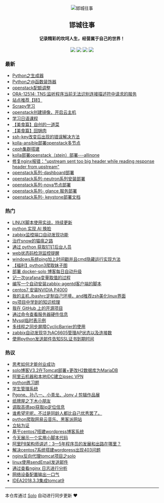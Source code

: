<p align="center"><img alt="邯城往事" src="https://img.hacpai.com/file/2019/11/guohui-e67e7b3b.png"></p><h2 align="center">
邯城往事
</h2>

<h4 align="center">记录精彩的坎坷人生，经营属于自己的世界！</h4>
<p align="center"><a title="邯城往事" target="_blank" href="https://github.com/cuijianzhe/solo-blog"><img src="https://img.shields.io/github/last-commit/cuijianzhe/solo-blog.svg?style=flat-square&color=FF9900"></a>
<a title="GitHub repo size in bytes" target="_blank" href="https://github.com/cuijianzhe/solo-blog"><img src="https://img.shields.io/github/repo-size/cuijianzhe/solo-blog.svg?style=flat-square"></a>
<a title="Solo Version" target="_blank" href="https://github.com/b3log/solo/releases"><img src="https://img.shields.io/badge/solo-3.6.7-f1e05a.svg?style=flat-square&color=blueviolet"></a>
<a title="Hits" target="_blank" href="https://github.com/b3log/hits"><img src="https://hits.b3log.org/cuijianzhe/solo-blog.svg"></a></p>

### 最新

* [Python之生成器](https://www.cjzshilong.cn/articles/2019/11/23/1574490126718.html)
* [Python之@函数装饰器](https://www.cjzshilong.cn/articles/2019/11/21/1574322166949.html)
* [openstack配额调整](https://www.cjzshilong.cn/articles/2019/11/15/1573804234510.html)
* [ORA-12514: TNS:监听程序当前无法识别连接描述符中请求的服务](https://www.cjzshilong.cn/articles/2019/11/15/1573791873098.html)
* [站点推荐【转】](https://www.cjzshilong.cn/articles/2019/11/13/1573637956893.html)
* [Scrapy学习](https://www.cjzshilong.cn/articles/2019/11/08/1573185139639.html)
* [openstack创建镜像，开启云主机](https://www.cjzshilong.cn/articles/2019/11/07/1573111362693.html)
* [学习日语课程](https://www.cjzshilong.cn/articles/2019/11/03/1572744813413.html)
* [【美食篇】自创的一道菜](https://www.cjzshilong.cn/articles/2019/11/02/1572697457928.html)
* [【美食篇】回锅肉](https://www.cjzshilong.cn/articles/2019/11/02/1572677111441.html)
* [ssh-key改变后出现的错误解决方法](https://www.cjzshilong.cn/articles/2019/11/02/1572658327824.html)
* [kolla-ansible部署openstack多节点](https://www.cjzshilong.cn/articles/2019/11/01/1572607586305.html)
* [ceph集群搭建](https://www.cjzshilong.cn/articles/2019/10/30/1572426357896.html)
* [kolla部署openstack（stein）部署---allinone](https://www.cjzshilong.cn/articles/2019/10/27/1572172031071.html)
* [修复nginx报错："upstream sent too big header while reading response header from upstream"](https://www.cjzshilong.cn/articles/2019/10/20/1571574453990.html)
* [openstack系列-dashboard部署](https://www.cjzshilong.cn/articles/2019/10/15/1571128802984.html)
* [openstack系列-neutron系列安装部署](https://www.cjzshilong.cn/articles/2019/10/15/1571104876779.html)
* [openstack系列-nova节点部署](https://www.cjzshilong.cn/articles/2019/10/13/1570962040262.html)
* [openstack系列- glance 服务部署](https://www.cjzshilong.cn/articles/2019/10/13/1570938302267.html)
* [openstack系列- keystone部署文档](https://www.cjzshilong.cn/articles/2019/10/11/1570777511550.html)

### 热门

* [LINUX脚本使用实战，持续更新](https://www.cjzshilong.cn/articles/2019/03/16/1552705047941.html)
* [python 实现 AI 换脸](https://www.cjzshilong.cn/articles/2019/08/31/1567234676723.html)
* [zabbix监控端口自动发现功能](https://www.cjzshilong.cn/articles/2019/04/25/1556156913542.html)
* [治疗snow的猫瘟之路](https://www.cjzshilong.cn/articles/2019/05/16/1557975252062.html)
* [通过 python 获取钉钉后台人员](https://www.cjzshilong.cn/articles/2019/09/20/1568981823765.html)
* [web状态码检测监控提醒](https://www.cjzshilong.cn/articles/2019/09/07/1567826678848.html)
* [windows系统ping加上时间戳并且cmd隐藏运行实现方法](https://www.cjzshilong.cn/articles/2019/05/15/1557907158513.html)
* [【福利】python3爬取妹子图](https://www.cjzshilong.cn/articles/2019/08/20/1566301838555.html)
* [部署 docker-solo 博客每日自动升级](https://www.cjzshilong.cn/articles/2019/04/10/1554909820806.html)
* [记一次grafana变量取值的过程](https://www.cjzshilong.cn/articles/2019/04/16/1555410740995.html)
* [编写一个自动安装zabbix-agentd客户端的脚本](https://www.cjzshilong.cn/articles/2019/04/07/1554637687016.html)
* [centos7 安装NVIDIA P4000](https://www.cjzshilong.cn/articles/2019/04/18/1555574565055.html)
* [我的主机./bashrc定制自己环境，and推荐zsh美化linux界面](https://www.cjzshilong.cn/articles/2019/05/08/1557298336838.html)
* [py项目中学到的知识梳理](https://www.cjzshilong.cn/articles/2019/06/14/1560505233857.html)
* [我在 GitHub 上的开源项目](https://www.cjzshilong.cn/my-github-repos)
* [通过命令查看服务器硬件信息](https://www.cjzshilong.cn/articles/2019/04/23/1556013126298.html)
* [Mysql临时表示例](https://www.cjzshilong.cn/articles/2019/04/27/1556346607629.html)
* [多线程之同步屏障CyclicBarrier的使用](https://www.cjzshilong.cn/articles/2019/04/10/1554887221480.html)
* [zabbix自动发现华为AC6605管理AP状态以及连接数](https://www.cjzshilong.cn/articles/2019/08/05/1564987766272.html)
* [使用python发送邮件告知SSL证书到期时间](https://www.cjzshilong.cn/articles/2019/03/16/1552707556605.html)

### 热议

* [思考如何才能创业成功](https://www.cjzshilong.cn/articles/2019/06/21/1561087069892.html)
* [solo博客V3.2在Tomcat部署+更改H2数据库为MariaDB](https://www.cjzshilong.cn/articles/2019/03/05/1551783677422.html)
* [阿里云机器和本地IDC建立ipsec VPN](https://www.cjzshilong.cn/articles/2019/03/16/1552720730829.html)
* [python练习题](https://www.cjzshilong.cn/articles/2019/06/05/1559716535382.html)
* [学生管理系统](https://www.cjzshilong.cn/articles/2019/08/02/1564728341878.html)
* [Pgone、孙八一、小青龙、Jony J 剪辑作品展](https://www.cjzshilong.cn/articles/2019/03/05/1551798496474.html)
* [纸牌屋之下木小朋友](https://www.cjzshilong.cn/articles/2019/03/06/1551875166137.html)
* [调取高德api获取ip定位信息](https://www.cjzshilong.cn/articles/2019/03/08/1552013816021.html)
* [谁希望宅呢，不过是同龄人都比自己优秀罢了。](https://www.cjzshilong.cn/articles/2019/03/09/1552066775891.html)
* [python爬取网易云音乐、黑客派网站](https://www.cjzshilong.cn/articles/2019/07/18/1563449508471.html)
* [立帖为证](https://www.cjzshilong.cn/articles/2019/08/16/1565946389609.html)
* [基于centos7搭建wordpress博客系统](https://www.cjzshilong.cn/articles/2019/03/05/1551795070444.html)
* [今天展示一个实用小脚本代码](https://www.cjzshilong.cn/articles/2019/03/08/1552010192689.html)
* [阿里P8架构师讲述：3—5年程序员的发展和出路在哪里？](https://www.cjzshilong.cn/articles/2019/03/15/1552646700449.html)
* [解决centos7系统搭建wordpress出现403问题](https://www.cjzshilong.cn/articles/2019/03/15/1552647096813.html)
* [nginx反向代理tomcat项目之solo](https://www.cjzshilong.cn/articles/2019/03/15/1552648638089.html)
* [linux使用sendEmail发送邮件](https://www.cjzshilong.cn/articles/2019/03/16/1552701584725.html)
* [通过查看nginx 日志进行分析](https://www.cjzshilong.cn/articles/2019/03/19/1552967425056.html)
* [网络设备配置输出一口气](https://www.cjzshilong.cn/articles/2019/03/20/1553084486763.html)
* [IDEA2018.3.3集成tomcat9](https://www.cjzshilong.cn/articles/2019/03/23/1553276263160.html)

---

本仓库通过 [Solo](https://github.com/b3log/solo) 自动进行同步更新 ❤️ 